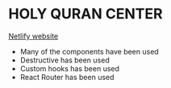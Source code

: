 # HOLY QURAN CENTER
[Netlify website]('https://elegant-klepon-dbfbaa.netlify.app/')

* Many of the components have been used
* Destructive has been used
* Custom hooks  has been used
* React Router has been used 